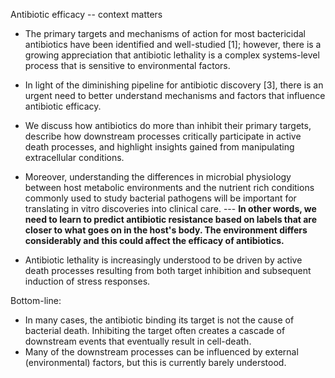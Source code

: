 Antibiotic efficacy -- context matters

* The primary targets and mechanisms of action for most bactericidal antibiotics have been identified and well-studied [1]; however, there is a growing appreciation that antibiotic lethality is a complex systems-level process that is sensitive to environmental factors.

* In light of the diminishing pipeline for antibiotic discovery [3], there is an urgent need to better understand mechanisms and factors that influence antibiotic efficacy.

* We discuss how antibiotics do more than inhibit their primary targets, describe how downstream processes critically participate in active death processes, and highlight insights gained from manipulating extracellular conditions.

* Moreover, understanding the differences in microbial physiology between host metabolic environments and the nutrient rich conditions commonly used to study bacterial pathogens will be important for translating in vitro discoveries into clinical care. --- **In other words, we need to learn to predict antibiotic resistance based on labels that are closer to what goes on in the host's body. The environment differs considerably and this could affect the efficacy of antibiotics.**

* Antibiotic lethality is increasingly understood to be driven by active death processes resulting from both target inhibition and subsequent induction of stress responses.

Bottom-line:
  * In many cases, the antibiotic binding its target is not the cause of bacterial death. Inhibiting the target often creates a cascade of downstream events that eventually result in cell-death.
  * Many of the downstream processes can be influenced by external (environmental) factors, but this is currently barely understood.
